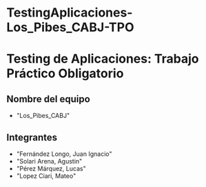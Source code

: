 # TestingAplicaciones-Los_Pibes_CABJ-TPO
# Testing de Aplicaciones: Trabajo Práctico Obligatorio

## Nombre del equipo
- "Los_Pibes_CABJ"

## Integrantes
- "Fernández Longo, Juan Ignacio"
- "Solari Arena, Agustin"
- "Pérez Márquez, Lucas"
- "Lopez Ciari, Mateo"
